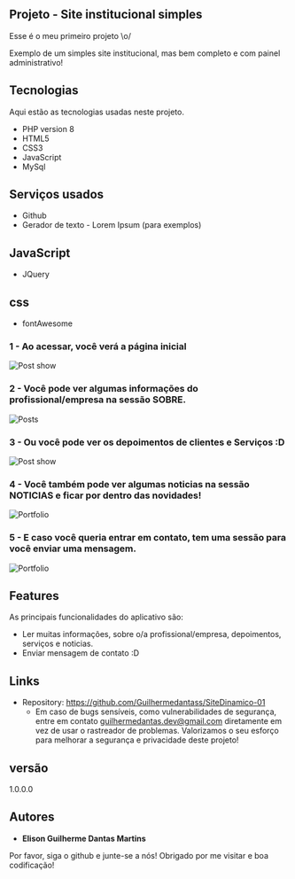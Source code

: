 

## Projeto - Site institucional simples
Esse é o meu primeiro projeto \o/ 

Exemplo de um simples site institucional, mas bem completo e com painel administrativo!


## Tecnologias 

Aqui estão as tecnologias usadas neste projeto.

* PHP version 8
* HTML5
* CSS3
* JavaScript
* MySql

## Serviços usados

* Github
* Gerador de texto - Lorem Ipsum (para exemplos)

## JavaScript

* JQuery

## css

* fontAwesome


### 1 - Ao acessar, você verá a página inicial 

![Post show](https://user-images.githubusercontent.com/68871776/165587842-995f6cf0-420b-4841-96b0-b281fd731a01.gif)

### 2 - Você pode ver algumas informações do profissional/empresa na sessão SOBRE.

![Posts](https://user-images.githubusercontent.com/68871776/165587918-10e1f617-82ff-4ea3-aee2-c86515c433b6.gif)

### 3 - Ou você pode ver os depoimentos de clientes e Serviços :D

![Post show](https://user-images.githubusercontent.com/68871776/165588000-53ba2969-30dd-4cce-aaeb-6d5fd9b51bd4.gif)


### 4 - Você também pode ver algumas noticias na sessão NOTICIAS e ficar por dentro das novidades!

![Portfolio](https://user-images.githubusercontent.com/68871776/165588043-b1da0fc2-c938-4420-acf7-961c8fdda05f.gif)

### 5 - E caso você queria entrar em contato, tem uma sessão para você enviar uma mensagem.

![Portfolio](https://user-images.githubusercontent.com/68871776/165587958-0764764b-cfb1-478e-841e-e07173ec285e.gif)



## Features

As principais funcionalidades do aplicativo são:

 - Ler muitas informações, sobre o/a profissional/empresa, depoimentos, serviços e noticias.
 - Enviar mensagem de contato :D



## Links
  - Repository: https://github.com/Guilhermedantass/SiteDinamico-01
    - Em caso de bugs sensíveis, como vulnerabilidades de segurança, entre em contato
      guilhermedantas.dev@gmail.com diretamente em vez de usar o rastreador de problemas. Valorizamos o seu esforço
      para melhorar a segurança e privacidade deste projeto!

  ## versão

  1.0.0.0


  ## Autores

  * **Elison Guilherme Dantas Martins** 

 Por favor, siga o github e junte-se a nós!
  Obrigado por me visitar e boa codificação!
